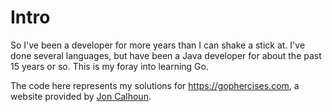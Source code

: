 # Intro
So I've been a developer for more years than I can shake a stick at.
I've done several languages, but have been a Java developer for about the
past 15 years or so. This is my foray into learning Go.

The code here represents my solutions for https://gophercises.com, a
website provided by [Jon Calhoun](https://www.calhoun.io/).